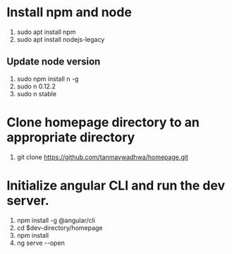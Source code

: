 # Install npm and node
1. sudo apt install npm
2. sudo apt install nodejs-legacy
## Update node version
1. sudo npm install n -g
2. sudo n 0.12.2
3. sudo n stable

# Clone homepage directory to an appropriate directory
1. git clone https://github.com/tanmaywadhwa/homepage.git

# Initialize angular CLI and run the dev server.
1. npm install -g @angular/cli
2. cd $dev-directory/homepage
3. npm install
4. ng serve --open

